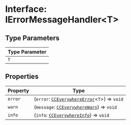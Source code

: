 # Interface: IErrorMessageHandler<T\>

## Type Parameters

| Type Parameter |
| ------ |
| `T` |

## Properties

| Property | Type |
| ------ | ------ |
| `error` | (`error`: [`CCEverywhereError`](../../CCEverywhereError/classes/CCEverywhereError.md)<`T`\>) => `void` |
| `warn` | (`message`: [`CCEverywhereWarn`](../../CCEverywhereError.types/interfaces/CCEverywhereWarn.md)) => `void` |
| `info` | (`info`: [`CCEverywhereInfo`](../../CCEverywhereError.types/interfaces/CCEverywhereInfo.md)) => `void` |
